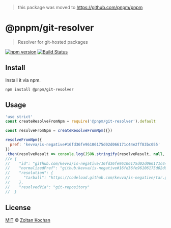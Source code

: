 > this package was moved to https://github.com/pnpm/pnpm

# @pnpm/git-resolver

> Resolver for git-hosted packages

<!--@shields('npm', 'travis')-->
[![npm version](https://img.shields.io/npm/v/@pnpm/git-resolver.svg)](https://www.npmjs.com/package/@pnpm/git-resolver) [![Build Status](https://img.shields.io/travis/pnpm/git-resolver/master.svg)](https://travis-ci.org/pnpm/git-resolver)
<!--/@-->

## Install

Install it via npm.

    npm install @pnpm/git-resolver

## Usage

<!--@example('./example.js')-->
```js
'use strict'
const createResolveFromNpm = require('@pnpm/git-resolver').default

const resolveFromNpm = createResolveFromNpm({})

resolveFromNpm({
  pref: 'kevva/is-negative#16fd36fe96106175d02d066171c44e2ff83bc055'
})
.then(resolveResult => console.log(JSON.stringify(resolveResult, null, 2)))
//> {
//    "id": "github.com/kevva/is-negative/16fd36fe96106175d02d066171c44e2ff83bc055",
//    "normalizedPref": "github:kevva/is-negative#16fd36fe96106175d02d066171c44e2ff83bc055",
//    "resolution": {
//      "tarball": "https://codeload.github.com/kevva/is-negative/tar.gz/16fd36fe96106175d02d066171c44e2ff83bc055"
//    },
//    "resolvedVia": "git-repository"
//  }
```
<!--/@-->

## License

[MIT](./LICENSE) © [Zoltan Kochan](https://www.kochan.io/)
